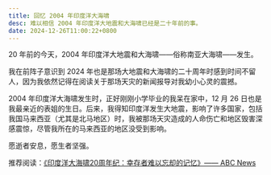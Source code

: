 ```yaml
---
title: 回忆 2004 年印度洋大海啸
desc: 难以相信 2004 年印度洋大地震和大海啸已经是二十年前的事。
date: 2024-12-26T11:00:22+0800
---
```


20 年前的今天，2004 年印度洋大地震和大海啸——俗称南亚大海啸——发生。

我在前阵子意识到 2024 年也是那场大地震和大海啸的二十周年时感到时间不留人，因为我依然记得在阅读关于那场天灾的新闻报导对我幼小心灵的震撼。

2004 年印度洋大海啸发生时，正好刚刚小学毕业的我呆在家中，12 月 26 日也是我最亲近的表姐的生日。后来，我得知印度洋发生大地震，影响了许多国家，包括我国马来西亚（尤其是北马地区）时，我被那场天灾造成的人命伤亡和地区毁害深感震惊，尽管我所在的马来西亚的地区没受到影响。

愿逝者安息，愿生者坚强。

推荐阅读：[《印度洋大海啸20周年纪：幸存者难以忘却的记忆》—— ABC News](https://www.abc.net.au/chinese/2024-12-21/2004-boxing-day-tsunami-twenty-years-on/104746166)